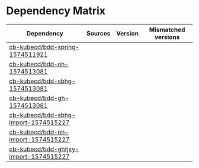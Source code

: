 # Dependency Matrix

Dependency | Sources | Version | Mismatched versions
---------- | ------- | ------- | -------------------
[cb-kubecd/bdd-spring-1574511921](https://github.com/cb-kubecd/bdd-spring-1574511921.git) |  | []() | 
[cb-kubecd/bdd-nh-1574513081](https://github.com/cb-kubecd/bdd-nh-1574513081.git) |  | []() | 
[cb-kubecd/bdd-sbhg-1574513081](https://github.com/cb-kubecd/bdd-sbhg-1574513081.git) |  | []() | 
[cb-kubecd/bdd-gh-1574513081](https://github.com/cb-kubecd/bdd-gh-1574513081.git) |  | []() | 
[cb-kubecd/bdd-sbhg-import-1574515227](https://github.com/cb-kubecd/bdd-sbhg-import-1574515227.git) |  | []() | 
[cb-kubecd/bdd-nh-import-1574515227](https://github.com/cb-kubecd/bdd-nh-import-1574515227.git) |  | []() | 
[cb-kubecd/bdd-ghfjxy-import-1574515227](https://github.com/cb-kubecd/bdd-ghfjxy-import-1574515227.git) |  | []() | 
